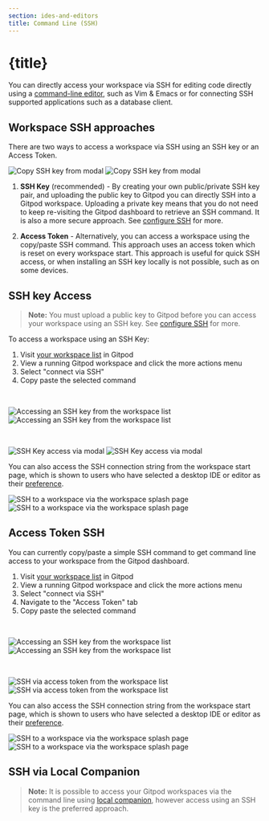 ```yaml
---
section: ides-and-editors
title: Command Line (SSH)
---
```


<script context="module">
  export const prerender = true;
</script>

# {title}

You can directly access your workspace via SSH for editing code directly using a [command-line editor](./command-line), such as Vim & Emacs or for connecting SSH supported applications such as a database client.

## Workspace SSH approaches

There are two ways to access a workspace via SSH using an SSH key or an Access Token.

![Copy SSH key from modal](/images/docs/ssh-key-modal-dark-light-theme.png)
![Copy SSH key from modal](/images/docs/ssh-key-modal-dark-theme.png)

1. **SSH Key** (recommended) - By creating your own public/private SSH key pair, and uploading the public key to Gitpod you can directly SSH into a Gitpod workspace. Uploading a private key means that you do not need to keep re-visiting the Gitpod dashboard to retrieve an SSH command. It is also a more secure approach. See [configure SSH](/docs/configure/ssh) for more.

2. **Access Token** - Alternatively, you can access a workspace using the copy/paste SSH command. This approach uses an access token which is reset on every workspace start. This approach is useful for quick SSH access, or when installing an SSH key locally is not possible, such as on some devices.

## SSH key Access

> **Note:** You must upload a public key to Gitpod before you can access your workspace using an SSH key. See [configure SSH](../configure/ssh) for more.

To access a workspace using an SSH Key:

1. Visit [your workspace list](https://gitpod.io/workspaces) in Gitpod
2. View a running Gitpod workspace and click the more actions menu
3. Select "connect via SSH"
4. Copy paste the selected command

<br/>

![Accessing an SSH key from the workspace list](/images/docs/ssh-workspace-list-dark-theme.png)
![Accessing an SSH key from the workspace list](/images/docs/ssh-workspace-list-light-theme.png)

<br/>

![SSH Key access via modal](/images/docs/ssh-key-modal-dark-light-theme.png)
![SSH Key access via modal](/images/docs/ssh-key-modal-dark-theme.png)

You can also access the SSH connection string from the workspace start page, which is shown to users who have selected a desktop IDE or editor as their [preference](https://gitpod.io/preferences).

![SSH to a workspace via the workspace splash page](/images/docs/ssh-connect-splash-dark-theme.png)
![SSH to a workspace via the workspace splash page](/images/docs/ssh-connect-splash-light-theme.png)

## Access Token SSH

You can currently copy/paste a simple SSH command to get command line access to your workspace from the Gitpod dashboard.

1. Visit [your workspace list](https://gitpod.io/workspaces) in Gitpod
2. View a running Gitpod workspace and click the more actions menu
3. Select "connect via SSH"
4. Navigate to the "Access Token" tab
5. Copy paste the selected command

<br/>

![Accessing an SSH key from the workspace list](/images/docs/ssh-workspace-list-dark-theme.png)
![Accessing an SSH key from the workspace list](/images/docs/ssh-workspace-list-light-theme.png)

<br/>

![SSH via access token from the workspace list](/images/docs/ssh-accesss-modal-dark-theme.png)
![SSH via access token from the workspace list](/images/docs/ssh-accesss-modal-light-theme.png)

You can also access the SSH connection string from the workspace start page, which is shown to users who have selected a desktop IDE or editor as their [preference](https://gitpod.io/preferences).

![SSH to a workspace via the workspace splash page](/images/docs/ssh-connect-splash-dark-theme.png)
![SSH to a workspace via the workspace splash page](/images/docs/ssh-connect-splash-light-theme.png)

## SSH via Local Companion

> **Note:** It is possible to access your Gitpod workspaces via the command line using [local companion](./local-companion), however access using an SSH key is the preferred approach.

